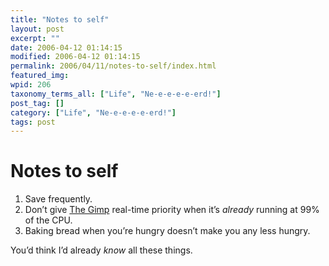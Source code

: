 ```yaml
---
title: "Notes to self"
layout: post
excerpt: ""
date: 2006-04-12 01:14:15
modified: 2006-04-12 01:14:15
permalink: 2006/04/11/notes-to-self/index.html
featured_img: 
wpid: 206
taxonomy_terms_all: ["Life", "Ne-e-e-e-e-erd!"]
post_tag: []
category: ["Life", "Ne-e-e-e-e-erd!"]
tags: post
---
```


# Notes to self

1. Save frequently.
2. Don’t give [The Gimp](http://www.gimp.org/) real-time priority when it’s *already* running at 99% of the CPU.
3. Baking bread when you’re hungry doesn’t make you any less hungry.

You’d think I’d already *know* all these things.